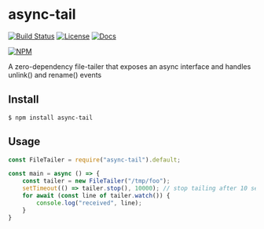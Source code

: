 # async-tail
[![Build Status](https://github.com/jamiees2/async-tail/actions/workflows/main.yml/badge.svg)](https://github.com/jamiees2/async-tail/actions)
[![License](https://img.shields.io/badge/License-Apache%202.0-blue.svg)](https://opensource.org/licenses/Apache-2.0)
[![Docs](https://img.shields.io/badge/Docs-latest-informational)](https://fluent.github.io/fluent-logger-forward-node/)

[![NPM](https://nodeico.herokuapp.com/async-tail.svg)](https://npmjs.com/package/async-tail)

A zero-dependency file-tailer that exposes an async interface and handles unlink() and rename() events

## Install

    $ npm install async-tail

## Usage
```js
const FileTailer = require("async-tail").default;

const main = async () => {
    const tailer = new FileTailer("/tmp/foo");
    setTimeout(() => tailer.stop(), 10000); // stop tailing after 10 seconds
    for await (const line of tailer.watch()) {
        console.log("received", line);
    }
}
```
